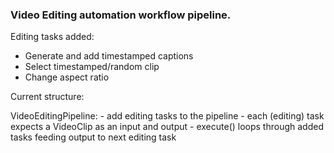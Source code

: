 ### Video Editing automation workflow pipeline.

Editing tasks added:

* Generate and add timestamped captions
* Select timestamped/random clip
* Change aspect ratio

Current structure:

VideoEditingPipeline:
    - add editing tasks to the pipeline
        - each (editing) task expects a VideoClip as an input and output
    - execute() loops through added tasks feeding output to next editing task